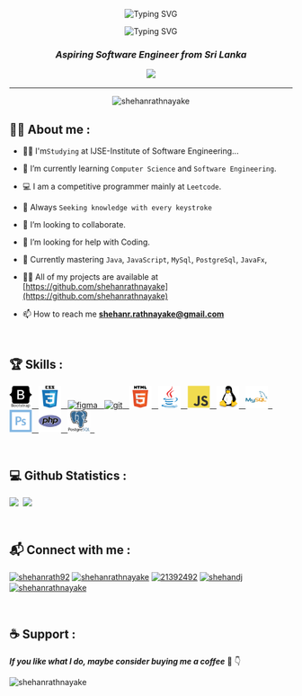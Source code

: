<p align="center">
  <img src="https://readme-typing-svg.herokuapp.com?duration=3000&color=2ED573&width=1000&lines=-+-+-+-+-+-+-+-+-+-+-+-+-+-+-+-+-+-+-+-+-+-+-+-+-+-+-+-+-+-+-+-+-+-+-+-+-+-+-+-+-+-+-+-+-+-+-+-+-+-+-+" alt="Typing SVG">
</p>
<p align="center">
  <img src="https://readme-typing-svg.herokuapp.com?size=32&vCenter=true&width=550&lines=Hi+%F0%9F%91%8B%2C+I'm+Shehan+Rathnayake;" alt="Typing SVG">
</p>

<h3 align="center"><b><i>Aspiring Software Engineer from Sri Lanka</i></b></h3>

<p align="center">
  <a href="https://github.com/DenverCoder1/readme-typing-svg"><img src="https://readme-typing-svg.herokuapp.com?lines=Seeking+knowledge+with+every+keystroke;Fueled+by+curiosity+and+dedication;Coding+my+way+to+excellence&center=true&width=500&height=50"></a>
</p>

---

<p align="center"> <img src="https://komarev.com/ghpvc/?username=shehanrathnayake&label=Profile%20views&color=0e75b6&style=flat" alt="shehanrathnayake" /> </p>

## 👨‍🦰 About me :

- 👨‍🎓 I'm`Studying` at IJSE-Institute of Software Engineering...
- 🌱 I’m currently learning `Computer Science` and `Software Engineering`.
- 💻 I am a competitive programmer mainly at `Leetcode`.
- 👨 Always `Seeking knowledge with every keystroke`
- 👯 I’m looking to collaborate.
- 🤔 I’m looking for help with Coding.
- 🌱 Currently mastering `Java`, `JavaScript`, `MySql`, `PostgreSql`, `JavaFx`,
- 👨‍💻 All of my projects are available at [https://github.com/shehanrathnayake](https://github.com/shehanrathnayake)
- 📫 How to reach me **shehanr.rathnayake@gmail.com**
  
  <br>

## 🏆 Skills :

<p align="left"> 
  <a href="https://getbootstrap.com" target="_blank" rel="noreferrer"> <img src="https://raw.githubusercontent.com/devicons/devicon/master/icons/bootstrap/bootstrap-plain-wordmark.svg" alt="bootstrap" width="40" height="40"/>&nbsp;&nbsp; </a> 
  <a href="https://www.w3schools.com/css/" target="_blank" rel="noreferrer"> <img src="https://raw.githubusercontent.com/devicons/devicon/master/icons/css3/css3-original-wordmark.svg" alt="css3" width="40" height="40"/>&nbsp;&nbsp; </a> 
  <a href="https://www.figma.com/" target="_blank" rel="noreferrer"> <img src="https://www.vectorlogo.zone/logos/figma/figma-icon.svg" alt="figma" width="40" height="40"/>&nbsp;&nbsp; </a> 
  <a href="https://git-scm.com/" target="_blank" rel="noreferrer"> <img src="https://www.vectorlogo.zone/logos/git-scm/git-scm-icon.svg" alt="git" width="40" height="40"/>&nbsp;&nbsp; </a> 
  <a href="https://www.w3.org/html/" target="_blank" rel="noreferrer"> <img src="https://raw.githubusercontent.com/devicons/devicon/master/icons/html5/html5-original-wordmark.svg" alt="html5" width="40" height="40"/>&nbsp;&nbsp; </a> 
  <a href="https://www.java.com" target="_blank" rel="noreferrer"> <img src="https://raw.githubusercontent.com/devicons/devicon/master/icons/java/java-original.svg" alt="java" width="40" height="40"/>&nbsp;&nbsp; </a> 
  <a href="https://developer.mozilla.org/en-US/docs/Web/JavaScript" target="_blank" rel="noreferrer"> <img src="https://raw.githubusercontent.com/devicons/devicon/master/icons/javascript/javascript-original.svg" alt="javascript" width="40" height="40"/>&nbsp;&nbsp; </a> 
  <a href="https://www.linux.org/" target="_blank" rel="noreferrer"> <img src="https://raw.githubusercontent.com/devicons/devicon/master/icons/linux/linux-original.svg" alt="linux" width="40" height="40"/>&nbsp;&nbsp; </a> 
  <a href="https://www.mysql.com/" target="_blank" rel="noreferrer"> <img src="https://raw.githubusercontent.com/devicons/devicon/master/icons/mysql/mysql-original-wordmark.svg" alt="mysql" width="40" height="40"/>&nbsp;&nbsp; </a> 
  <a href="https://www.photoshop.com/en" target="_blank" rel="noreferrer"> <img src="https://raw.githubusercontent.com/devicons/devicon/master/icons/photoshop/photoshop-line.svg" alt="photoshop" width="40" height="40"/>&nbsp;&nbsp; </a> 
  <a href="https://www.php.net" target="_blank" rel="noreferrer"> <img src="https://raw.githubusercontent.com/devicons/devicon/master/icons/php/php-original.svg" alt="php" width="40" height="40"/>&nbsp;&nbsp; </a> 
  <a href="https://www.postgresql.org" target="_blank" rel="noreferrer"> <img src="https://raw.githubusercontent.com/devicons/devicon/master/icons/postgresql/postgresql-original-wordmark.svg" alt="postgresql" width="40" height="40"/>&nbsp;&nbsp; </a> 
</p>

<br>

## 💻 Github Statistics :

![](https://github-profile-summary-cards.vercel.app/api/cards/stats?username=shehanrathnayake&theme=monokai) ![](  ) ![](https://github-readme-streak-stats.herokuapp.com?user=shehanrathnayake&theme=monokai)

<br>

## 📬 Connect with me :

<p align="left">
  <a href="https://twitter.com/shehanrath92" target="blank"><img align="center" src="https://raw.githubusercontent.com/rahuldkjain/github-profile-readme-generator/master/src/images/icons/Social/twitter.svg" alt="shehanrath92" height="30" width="40" /></a>
  <a href="https://linkedin.com/in/shehanrathnayake" target="blank"><img align="center" src="https://raw.githubusercontent.com/rahuldkjain/github-profile-readme-generator/master/src/images/icons/Social/linked-in-alt.svg" alt="shehanrathnayake" height="30" width="40" /></a>
  <a href="https://stackoverflow.com/users/21392492" target="blank"><img align="center" src="https://raw.githubusercontent.com/rahuldkjain/github-profile-readme-generator/master/src/images/icons/Social/stack-overflow.svg" alt="21392492" height="30" width="40" /></a>
  <a href="https://instagram.com/shehandj" target="blank"><img align="center" src="https://raw.githubusercontent.com/rahuldkjain/github-profile-readme-generator/master/src/images/icons/Social/instagram.svg" alt="shehandj" height="30" width="40" /></a>
  <a href="https://www.leetcode.com/shehanrathnayake" target="blank"><img align="center" src="https://raw.githubusercontent.com/rahuldkjain/github-profile-readme-generator/master/src/images/icons/Social/leet-code.svg" alt="shehanrathnayake" height="30" width="40" /></a>
</p>

<br>

## ☕ Support :

***If you like what I do, maybe consider buying me a coffee*** 🥺 👇

<p><a href="https://www.buymeacoffee.com/shehanrathnayake"> <img align="left" src="https://cdn.buymeacoffee.com/buttons/v2/default-yellow.png" height="37" width="157" alt="shehanrathnayake" /></a></p><br><br>
